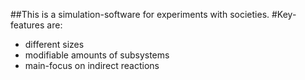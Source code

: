 ##This is a simulation-software for experiments with societies.
#Key-features are:
- different sizes 
- modifiable amounts of subsystems
- main-focus on indirect reactions

